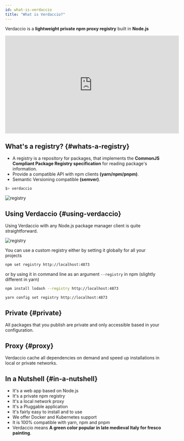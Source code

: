 ```yaml
---
id: what-is-verdaccio
title: "What is Verdaccio?"
---
```


Verdaccio is a **lightweight private npm proxy registry** built in **Node.js**

<iframe width="560" height="315" src="https://www.youtube.com/embed/hDIFKzmoCaA?enablejsapi=1" frameborder="0" allow="accelerometer; autoplay; encrypted-media; gyroscope; picture-in-picture" allowfullscreen></iframe>

## What's a registry? {#whats-a-registry}

* A registry is a repository for packages, that implements the **CommonJS Compliant Package Registry specification** for reading package's information.
* Provide a compatible API with npm clients **(yarn/npm/pnpm)**.
* Semantic Versioning compatible **(semver)**.

```bash
$> verdaccio
```

![registry](/img/verdaccio_server.gif)

## Using Verdaccio {#using-verdaccio}

Using Verdaccio with any Node.js package manager client is quite straightforward.

![registry](/img/npm_install.gif)

You can use a custom registry either by setting it globally for all your projects

```bash
npm set registry http://localhost:4873
```

or by using it in command line as an argument `--registry` in npm (slightly different in yarn)

```bash
npm install lodash --registry http://localhost:4873
```

```bash
yarn config set registry http://localhost:4873
```

## Private {#private}

All packages that you publish are private and only accessible based in your configuration.

## Proxy {#proxy}

Verdaccio cache all dependencies on demand and speed up installations in local or private networks.

## In a Nutshell {#in-a-nutshell}

* It's a web app based on Node.js
* It's a private npm registry
* It's a local network proxy
* It's a Pluggable application
* It's fairly easy to install and to use
* We offer Docker and Kubernetes support
* It is 100% compatible with yarn, npm and pnpm
* Verdaccio means **A green color popular in late medieval Italy for fresco painting**.
